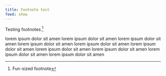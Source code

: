 ```yaml
---
title: Footnote test
feed: show
---
```


Testing footnotes.[^1]

lorem ipsum dolor sit amen
lorem ipsum dolor sit amen
lorem ipsum dolor sit amen
lorem ipsum dolor sit amen
lorem ipsum dolor sit amen
lorem ipsum dolor sit amen
lorem ipsum dolor sit amen
lorem ipsum dolor sit amen
lorem ipsum dolor sit amen
lorem ipsum dolor sit amen

[^1]: Fun-sized footnote